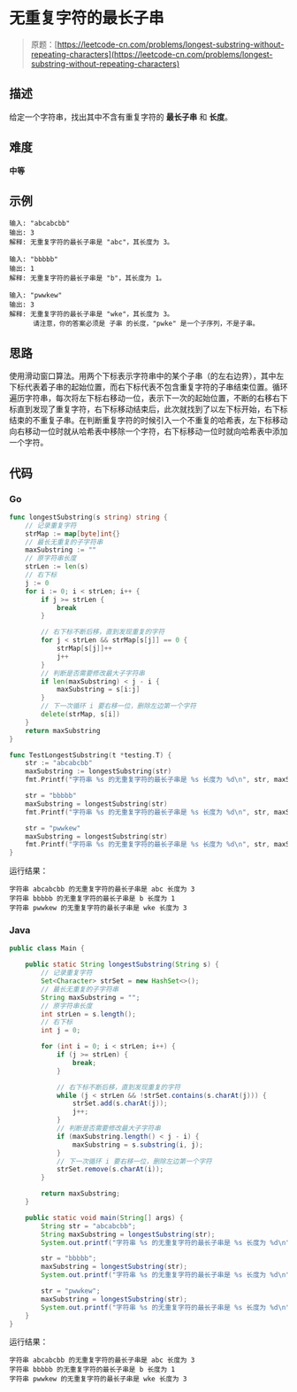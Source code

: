 # 无重复字符的最长子串

> 原题：[https://leetcode-cn.com/problems/longest-substring-without-repeating-characters](https://leetcode-cn.com/problems/longest-substring-without-repeating-characters)

## 描述

给定一个字符串，找出其中不含有重复字符的 **最长子串** 和 **长度**。

## 难度

**中等**

## 示例

```
输入: "abcabcbb"
输出: 3
解释: 无重复字符的最长子串是 "abc"，其长度为 3。
```

```
输入: "bbbbb"
输出: 1
解释: 无重复字符的最长子串是 "b"，其长度为 1。
```

```
输入: "pwwkew"
输出: 3
解释: 无重复字符的最长子串是 "wke"，其长度为 3。
      请注意，你的答案必须是 子串 的长度，"pwke" 是一个子序列，不是子串。
```

## 思路

使用滑动窗口算法。用两个下标表示字符串中的某个子串（的左右边界），其中左下标代表着子串的起始位置，而右下标代表不包含重复字符的子串结束位置。循环遍历字符串，每次将左下标右移动一位，表示下一次的起始位置，不断的右移右下标直到发现了重复字符，右下标移动结束后，此次就找到了以左下标开始，右下标结束的不重复子串。在判断重复字符的时候引入一个不重复的哈希表，左下标移动向右移动一位时就从哈希表中移除一个字符，右下标移动一位时就向哈希表中添加一个字符。

## 代码

### Go

```go
func longestSubstring(s string) string {
    // 记录重复字符
    strMap := map[byte]int{}
    // 最长无重复的子字符串
    maxSubstring := ""
    // 原字符串长度
    strLen := len(s)
    // 右下标
    j := 0
    for i := 0; i < strLen; i++ {
        if j >= strLen {
            break
        }

        // 右下标不断后移，直到发现重复的字符
        for j < strLen && strMap[s[j]] == 0 {
            strMap[s[j]]++
            j++
        }
        // 判断是否需要修改最大子字符串
        if len(maxSubstring) < j - i {
            maxSubstring = s[i:j]
        }
        // 下一次循环 i 要右移一位，删除左边第一个字符
        delete(strMap, s[i])
    }
    return maxSubstring
}
```

```go
func TestLongestSubstring(t *testing.T) {
    str := "abcabcbb"
    maxSubstring := longestSubstring(str)
    fmt.Printf("字符串 %s 的无重复字符的最长子串是 %s 长度为 %d\n", str, maxSubstring, len(maxSubstring))

    str = "bbbbb"
    maxSubstring = longestSubstring(str)
    fmt.Printf("字符串 %s 的无重复字符的最长子串是 %s 长度为 %d\n", str, maxSubstring, len(maxSubstring))

    str = "pwwkew"
    maxSubstring = longestSubstring(str)
    fmt.Printf("字符串 %s 的无重复字符的最长子串是 %s 长度为 %d\n", str, maxSubstring, len(maxSubstring))
}
```

运行结果：

```
字符串 abcabcbb 的无重复字符的最长子串是 abc 长度为 3
字符串 bbbbb 的无重复字符的最长子串是 b 长度为 1
字符串 pwwkew 的无重复字符的最长子串是 wke 长度为 3
```

### Java

```java
public class Main {

    public static String longestSubstring(String s) {
        // 记录重复字符
        Set<Character> strSet = new HashSet<>();
        // 最长无重复的子字符串
        String maxSubstring = "";
        // 原字符串长度
        int strLen = s.length();
        // 右下标
        int j = 0;

        for (int i = 0; i < strLen; i++) {
            if (j >= strLen) {
                break;
            }

            // 右下标不断后移，直到发现重复的字符
            while (j < strLen && !strSet.contains(s.charAt(j))) {
                strSet.add(s.charAt(j));
                j++;
            }
            // 判断是否需要修改最大子字符串
            if (maxSubstring.length() < j - i) {
                maxSubstring = s.substring(i, j);
            }
            // 下一次循环 i 要右移一位，删除左边第一个字符
            strSet.remove(s.charAt(i));
        }

        return maxSubstring;
    }

    public static void main(String[] args) {
        String str = "abcabcbb";
        String maxSubstring = longestSubstring(str);
        System.out.printf("字符串 %s 的无重复字符的最长子串是 %s 长度为 %d\n", str, maxSubstring, maxSubstring.length());

        str = "bbbbb";
        maxSubstring = longestSubstring(str);
        System.out.printf("字符串 %s 的无重复字符的最长子串是 %s 长度为 %d\n", str, maxSubstring, maxSubstring.length());

        str = "pwwkew";
        maxSubstring = longestSubstring(str);
        System.out.printf("字符串 %s 的无重复字符的最长子串是 %s 长度为 %d\n", str, maxSubstring, maxSubstring.length());
    }
}
```

运行结果：

```
字符串 abcabcbb 的无重复字符的最长子串是 abc 长度为 3
字符串 bbbbb 的无重复字符的最长子串是 b 长度为 1
字符串 pwwkew 的无重复字符的最长子串是 wke 长度为 3
```

